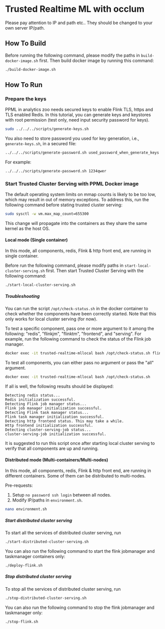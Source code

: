 # Trusted Realtime ML with occlum

Please pay attention to IP and path etc.. They should be changed to your own server IP/path.

## How To Build

Before running the following command, please modify the paths in `build-docker-image.sh` first. Then build docker image by running this command:

```bash
./build-docker-image.sh
```

## How To Run

### Prepare the keys

PPML in analytics zoo needs secured keys to enable Flink TLS, https and TLS enabled Redis. In this tutorial, you can generate keys and keystores with root permission (test only, need input security password for keys).

```bash
sudo ../../../scripts/generate-keys.sh
```

You also need to store password you used for key generation, i.e., `generate-keys.sh`, in a secured file:

```bash
../../../scripts/generate-password.sh used_password_when_generate_keys
```

For example:

```bash
../../../scripts/generate-password.sh 1234qwer
```

### Start Trusted Cluster Serving with PPML Docker image

The default operating system limits on mmap counts is likely to be too low, which may result in out of memory exceptions.
To address this, run the following command before stating trusted cluster serving:
```bash
sudo sysctl -w vm.max_map_count=655300
```
This change will propagate into the containers as they share the same kernel as the host OS.

#### Local mode (Single container)

In this mode, all components, redis, Flink & http front end, are running in single container.

Before run the following command, please modify paths in `start-local-cluster-serving.sh` first. Then start Trusted Cluster Serving with the following command:

```bash
./start-local-cluster-serving.sh
```

##### Troubleshooting
You can run the script `/opt/check-status.sh` in the docker container to check whether the components have been correctly started.
Note that this only works for local cluster serving (for now).

To test a specific component, pass one or more argument to it among the following:
"redis", "flinkjm", "flinktm", "frontend", and "serving". For example, run the following command to check the status of the Flink job manager.

```bash
docker exec -it trusted-realtime-mllocal bash /opt/check-status.sh flinkjm
```

To test all components, you can either pass no argument or pass the "all" argument.

```bash
docker exec -it trusted-realtime-mllocal bash /opt/check-status.sh
```
If all is well, the following results should be displayed:

```
Detecting redis status...
Redis initialization successful.
Detecting Flink job manager status...
Flink job manager initialization successful.
Detecting Flink task manager status...
Flink task manager initialization successful.
Detecting http frontend status. This may take a while.
Http frontend initialization successful.
Detecting cluster-serving-job status...
cluster-serving-job initialization successful.
```

It is suggested to run this script once after starting local cluster serving to verify that all components are up and running.

#### Distributed mode (Multi-containers/Multi-nodes)

In this mode, all components, redis, Flink & http front end, are running in different containers. Some of them can be distributed to multi-nodes. 

Pre-requests:

1. Setup `no password ssh login` between all nodes.
2. Modify IP/paths in `environment.sh`. 

```bash
nano environment.sh
```

##### Start distributed cluster serving
To start all the services of distributed cluster serving, run
```bash
./start-distributed-cluster-serving.sh
```
You can also run the following command to start the flink jobmanager and taskmanager containers only:
```bash
./deploy-flink.sh
```
##### Stop distributed cluster serving 
To stop all the services of distributed cluster serving, run
```bash
./stop-distributed-cluster-serving.sh
```
You can also run the following command to stop the flink jobmanager and taskmanager only:
```bash
./stop-flink.sh
```
